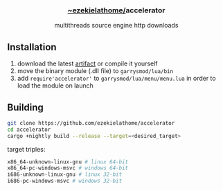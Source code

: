 <div align="center">
  <h3><a href="https://github.com/ezekielathome">
    ~ezekielathome/</a>accelerator
  </h3>
multithreads source engine http downloads
</div>

## Installation
1. download the latest [artifact](https://nightly.link/ezekielathome/accelerator/workflows/ci/trunk?preview) or compile it yourself
2. move the binary module (.dll file) to `garrysmod/lua/bin`  
3. add `require'accelerator'` to `garrysmod/lua/menu/menu.lua` in order to load the module on launch
## Building
```sh
git clone https://github.com/ezekielathome/accelerator
cd accelerator
cargo +nightly build --release --target=<desired_target>
```

target triples:
```sh
x86_64-unknown-linux-gnu # linux 64-bit
x86_64-pc-windows-msvc # windows 64-bit
i686-unknown-linux-gnu # linux 32-bit
i686-pc-windows-msvc # windows 32-bit
```